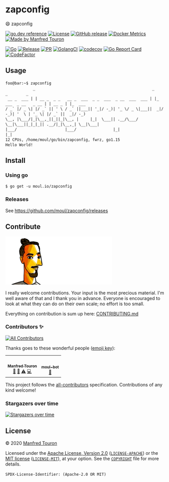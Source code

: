 # zapconfig

:smile: zapconfig

[![go.dev reference](https://img.shields.io/badge/go.dev-reference-007d9c?logo=go&logoColor=white)](https://pkg.go.dev/moul.io/zapconfig)
[![License](https://img.shields.io/badge/license-Apache--2.0%20%2F%20MIT-%2397ca00.svg)](https://github.com/moul/zapconfig/blob/master/COPYRIGHT)
[![GitHub release](https://img.shields.io/github/release/moul/zapconfig.svg)](https://github.com/moul/zapconfig/releases)
[![Docker Metrics](https://images.microbadger.com/badges/image/moul/zapconfig.svg)](https://microbadger.com/images/moul/zapconfig)
[![Made by Manfred Touron](https://img.shields.io/badge/made%20by-Manfred%20Touron-blue.svg?style=flat)](https://manfred.life/)

[![Go](https://github.com/moul/zapconfig/workflows/Go/badge.svg)](https://github.com/moul/zapconfig/actions?query=workflow%3AGo)
[![Release](https://github.com/moul/zapconfig/workflows/Release/badge.svg)](https://github.com/moul/zapconfig/actions?query=workflow%3ARelease)
[![PR](https://github.com/moul/zapconfig/workflows/PR/badge.svg)](https://github.com/moul/zapconfig/actions?query=workflow%3APR)
[![GolangCI](https://golangci.com/badges/github.com/moul/zapconfig.svg)](https://golangci.com/r/github.com/moul/zapconfig)
[![codecov](https://codecov.io/gh/moul/zapconfig/branch/master/graph/badge.svg)](https://codecov.io/gh/moul/zapconfig)
[![Go Report Card](https://goreportcard.com/badge/moul.io/zapconfig)](https://goreportcard.com/report/moul.io/zapconfig)
[![CodeFactor](https://www.codefactor.io/repository/github/moul/zapconfig/badge)](https://www.codefactor.io/repository/github/moul/zapconfig)


## Usage

[embedmd]:# (.tmp/usage.txt console)
```console
foo@bar:~$ zapconfig
            _                                                   _                      _        _
 __ _  ___ | | __ _  _ _   __ _  ___  _ _  ___  _ __  ___  ___ | |_  ___  _ __   _ __ | | __ _ | |_  ___
/ _` |/ _ \| |/ _` || ' \ / _` ||___|| '_|/ -_)| '_ \/ _ \|___||  _|/ -_)| '  \ | '_ \| |/ _` ||  _|/ -_)
\__, |\___/|_|\__,_||_||_|\__, |     |_|  \___|| .__/\___/      \__|\___||_|_|_|| .__/|_|\__,_| \__|\___|
|___/                     |___/                |_|                              |_|
12 CPUs, /home/moul/go/bin/zapconfig, fwrz, go1.15
Hello World!
```

## Install

### Using go

```console
$ go get -u moul.io/zapconfig
```

### Releases

See https://github.com/moul/zapconfig/releases

## Contribute

![Contribute <3](https://raw.githubusercontent.com/moul/moul/master/contribute.gif)

I really welcome contributions. Your input is the most precious material. I'm well aware of that and I thank you in advance. Everyone is encouraged to look at what they can do on their own scale; no effort is too small.

Everything on contribution is sum up here: [CONTRIBUTING.md](./CONTRIBUTING.md)

### Contributors ✨

<!-- ALL-CONTRIBUTORS-BADGE:START - Do not remove or modify this section -->
[![All Contributors](https://img.shields.io/badge/all_contributors-2-orange.svg)](#contributors)
<!-- ALL-CONTRIBUTORS-BADGE:END -->

Thanks goes to these wonderful people ([emoji key](https://allcontributors.org/docs/en/emoji-key)):

<!-- ALL-CONTRIBUTORS-LIST:START - Do not remove or modify this section -->
<!-- prettier-ignore-start -->
<!-- markdownlint-disable -->
<table>
  <tr>
    <td align="center"><a href="http://manfred.life"><img src="https://avatars1.githubusercontent.com/u/94029?v=4" width="100px;" alt=""/><br /><sub><b>Manfred Touron</b></sub></a><br /><a href="#maintenance-moul" title="Maintenance">🚧</a> <a href="https://github.com/moul/zapconfig/commits?author=moul" title="Documentation">📖</a> <a href="https://github.com/moul/zapconfig/commits?author=moul" title="Tests">⚠️</a> <a href="https://github.com/moul/zapconfig/commits?author=moul" title="Code">💻</a></td>
    <td align="center"><a href="https://manfred.life/moul-bot"><img src="https://avatars1.githubusercontent.com/u/41326314?v=4" width="100px;" alt=""/><br /><sub><b>moul-bot</b></sub></a><br /><a href="#maintenance-moul-bot" title="Maintenance">🚧</a></td>
  </tr>
</table>

<!-- markdownlint-enable -->
<!-- prettier-ignore-end -->
<!-- ALL-CONTRIBUTORS-LIST:END -->

This project follows the [all-contributors](https://github.com/all-contributors/all-contributors) specification. Contributions of any kind welcome!

### Stargazers over time

[![Stargazers over time](https://starchart.cc/moul/zapconfig.svg)](https://starchart.cc/moul/zapconfig)

## License

© 2020 [Manfred Touron](https://manfred.life)

Licensed under the [Apache License, Version 2.0](https://www.apache.org/licenses/LICENSE-2.0) ([`LICENSE-APACHE`](LICENSE-APACHE)) or the [MIT license](https://opensource.org/licenses/MIT) ([`LICENSE-MIT`](LICENSE-MIT)), at your option. See the [`COPYRIGHT`](COPYRIGHT) file for more details.

`SPDX-License-Identifier: (Apache-2.0 OR MIT)`
